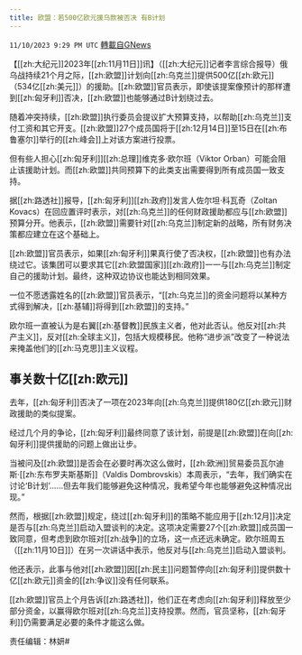 ```yaml
---
title: 欧盟：若500亿欧元援乌款被否决 有B计划
---
```

`11/10/2023 9:29 PM UTC` [轉載自GNews](https://gnews.org/articles/1962908)

【[[zh:大纪元]]2023年[[zh:11月11日]]讯】（[[zh:大纪元]]记者李言综合报导）俄乌战持续21个月之际，[[zh:欧盟]]计划向[[zh:乌克兰]]提供500亿[[zh:欧元]]（534亿[[zh:美元]]）的援助。[[zh:欧盟]]官员表示，即使该提案像预计的那样遭到[[zh:匈牙利]]否决，[[zh:欧盟]]也能够通过B计划绕过去。

随着冲突持续，[[zh:欧盟]]执行委员会提议扩大预算支持，以帮助[[zh:乌克兰]]支付工资和其它开支。[[zh:欧盟]]27个成员国将于[[zh:12月14日]]至15日在[[zh:布鲁塞尔]]举行的[[zh:峰会]]上对该方案进行投票。

但有些人担心[[zh:匈牙利]][[zh:总理]]维克多‧欧尔班（Viktor Orban）可能会阻止该援助计划。而[[zh:欧盟]]共同预算下的此类支出需要得到所有成员国一致支持。

据[[zh:路透社]]报导，[[zh:匈牙利]][[zh:政府]]发言人佐尔坦‧科瓦奇（Zoltan Kovacs）在回应置评时表示，对[[zh:乌克兰]]的任何财政援助都应与[[zh:欧盟]]预算分开。他表示，[[zh:欧盟]]需要针对[[zh:乌克兰]]制定新的战略，所有财务决策都应建立在这个基础上。

[[zh:欧盟]]官员表示，如果[[zh:匈牙利]]果真行使了否决权，[[zh:欧盟]]也有办法绕过它。该集团可以要求其它[[zh:欧盟国家]][[zh:政府]]一一与[[zh:乌克兰]]制定自己的援助计划。最终，这种双边协议也能达到相同效果。

一位不愿透露姓名的[[zh:欧盟]]官员表示，“[[zh:乌克兰]]的资金问题将以某种方式得到解决，[[zh:基辅]]将得到[[zh:欧盟]]的支持。”

欧尔班一直被认为是右翼[[zh:基督教]]民族主义者，他对此否认。他反对[[zh:共产主义]]，反对[[zh:全球主义]]，包括大规模移民。他称“进步派”改变了一种说法来掩盖他们的[[zh:马克思]]主义议程。

## 事关数十亿[[zh:欧元]]

去年，[[zh:匈牙利]]否决了一项在2023年向[[zh:乌克兰]]提供180亿[[zh:欧元]]财政援助的类似提案。

经过几个月的争论，[[zh:匈牙利]]最终同意了该计划，前提是[[zh:欧盟]]在向[[zh:匈牙利]]提供援助的问题上做出让步。

当被问及[[zh:欧盟]]是否会在必要时再次这么做时，[[zh:欧洲]]贸易委员瓦尔迪斯‧[[zh:东布罗夫斯基斯]]（Valdis Dombrovskis）本周表示，“去年，我们确实在讨论‘B计划’……但去年我们能够避免这种情况，我希望今年也能够避免这种情况出现。”

然而，根据[[zh:欧盟]]规定，绕过[[zh:匈牙利]]的策略不能应用于[[zh:12月]]决定是否与[[zh:乌克兰]]启动入盟谈判的决定。这项决定需要27个[[zh:欧盟]]成员国一致同意，但考虑到欧尔班对[[zh:战争]]的立场，这一点还远未确定。欧尔班周五（[[zh:11月10日]]）在另一次讲话中表示，他反对与[[zh:乌克兰]]启动入盟谈判。

他还表示，此事与他对[[zh:欧盟]]因[[zh:民主]]问题暂停向[[zh:匈牙利]]提供数十亿[[zh:欧元]]资金的[[zh:争议]]没有任何联系。

[[zh:欧盟]]官员上个月告诉[[zh:路透社]]，他们正在考虑向[[zh:匈牙利]]释放至少部分资金，以赢得欧尔班对[[zh:乌克兰]]支持投票。然而，官员坚称，[[zh:匈牙利]]仍需要满足必要的条件才能这么做。

责任编辑：林妍#
